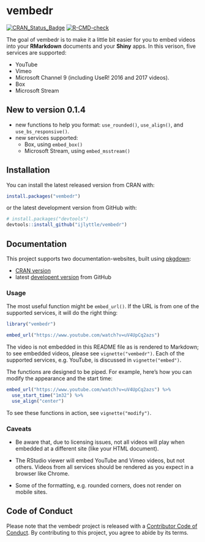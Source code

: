 
# vembedr

<!-- badges: start -->
[![CRAN_Status_Badge](https://www.r-pkg.org/badges/version/vembedr)](https://cran.r-project.org/package=vembedr)
[![R-CMD-check](https://github.com/ijlyttle/vembedr/workflows/R-CMD-check/badge.svg)](https://github.com/ijlyttle/vembedr/actions)
<!-- badges: end -->

The goal of vembedr is to make it a little bit easier for you to embed
videos into your **RMarkdown** documents and your **Shiny** apps. In
this verison, five services are supported:

-   YouTube
-   Vimeo
-   Microsoft Channel 9 (including UseR! 2016 and 2017 videos).
-   Box
-   Microsoft Stream

## New to version 0.1.4

-   new functions to help you format: `use_rounded()`, `use_align()`,
    and `use_bs_responsive()`.
-   new services supported:
    -   Box, using `embed_box()`
    -   Microsoft Stream, using `embed_msstream()`

## Installation

You can install the latest released version from CRAN with:

``` r
install.packages("vembedr")
```

or the latest development version from GitHub with:

``` r
# install.packages("devtools")
devtools::install_github("ijlyttle/vembedr")
```

## Documentation

This project supports two documentation-websites, built using
[pkgdown](https://pkgdown.r-lib.org):

-   [CRAN version](https://ijlyttle.github.io/vembedr/)
-   latest [developent version](https://ijlyttle.github.io/vembedr/dev/)
    from GitHub

### Usage

The most useful function might be `embed_url()`. If the URL is from one
of the supported services, it will do the right thing:

``` r
library("vembedr")

embed_url("https://www.youtube.com/watch?v=uV4UpCq2azs")
```

The video is not embedded in this README file as is rendered to
Markdown; to see embedded videos, please see `vignette("vembedr")`. Each
of the supported services, e.g. YouTube, is discussed in
`vignette("embed")`.

The functions are designed to be piped. For example, here’s how you can
modify the appearance and the start time:

``` r
embed_url("https://www.youtube.com/watch?v=uV4UpCq2azs") %>%
  use_start_time("1m32") %>%
  use_align("center")
```

To see these functions in action, see `vignette("modify")`.

### Caveats

-   Be aware that, due to licensing issues, not all videos will play
    when embedded at a different site (like your HTML document).

-   The RStudio viewer will embed YouTube and Vimeo videos, but not
    others. Videos from all services should be rendered as you expect in
    a browser like Chrome.

-   Some of the formatting, e.g. rounded corners, does not render on
    mobile sites.

## Code of Conduct

Please note that the vembedr project is released with a [Contributor
Code of
Conduct](https://contributor-covenant.org/version/2/0/CODE_OF_CONDUCT.html).
By contributing to this project, you agree to abide by its terms.
